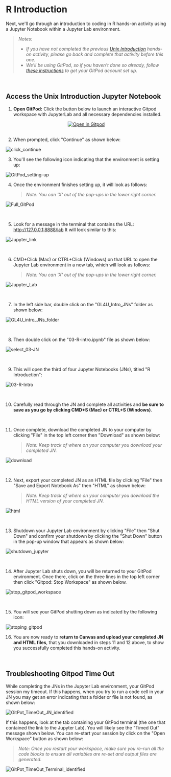 # R Introduction 

Next, we'll go through an introduction to coding in R hands-on activity using a Jupyter Notebook within a Jupyter Lab environment.  
> _Notes:_
> - _If you have not completed the previous [Unix Introduction](Access_Unix_JN.md) hands-on activity, please go back and complete that activity before this one._
> - _We'll be using GitPod, so if you haven't done so already, follow [these instructions](GitPod_Instructions.md) to get your GitPod account set up._  

<br>

## Access the Unix Introduction Jupyter Notebook

1. **Open GitPod:** Click the button below to launch an interactive Gitpod workspace with JupyterLab and all necessary dependencies installed.
   
<div align="center">
    <a href="https://gitpod.io/#[https://github.com/nasa/Training/tree/Intro_2024](https://github.com/nasa/GeneLab-Training/tree/GL4U_Intro_2024)">
        <img src="https://gitpod.io/button/open-in-gitpod.svg" alt="Open in Gitpod">
    </a>
</div>

<br>

2. When prompted, click "Continue" as shown below:  

![click_continue](https://github.com/user-attachments/assets/7e6a8e96-fc5a-48dc-af4e-2db6fa0330fd)

  
3. You'll see the following icon indicating that the environment is setting up:  

![GitPod_setting-up](https://github.com/user-attachments/assets/cc107d6f-d07b-412e-aaf3-96933e63b797)

   
4. Once the environment finishes setting up, it will look as follows:
   > _Note: You can 'X' out of the pop-ups in the lower right corner._  

![Full_GitPod](https://github.com/user-attachments/assets/861e7f8b-0a67-4e36-888b-a7417711601a)

<br>
   
5. Look for a message in the terminal that contains the URL: http://127.0.0.1:8888/lab
   It will look similar to this:  

![Jupyter_link](https://github.com/user-attachments/assets/d5d82272-123f-42c4-981f-e3cdefacf42e)

<br>

6. CMD+Click (Mac) or CTRL+Click (Windows) on that URL to open the Jupyter Lab environment in a new tab, which will look as follows:  
   > _Note: You can 'X' out of the pop-ups in the lower right corner._  

![Jupyter_Lab](https://github.com/user-attachments/assets/32a02d3f-9495-4eea-90ba-f3bb6004a092)

<br>

7. In the left side bar, double click on the "GL4U_Intro_JNs" folder as shown below:  

![GL4U_intro_JNs_folder](https://github.com/user-attachments/assets/9eef705a-d826-47f7-bd07-a5af13d3a915)

<br>

8. Then double click on the "03-R-intro.ipynb" file as shown below:  

![select_03-JN](https://github.com/user-attachments/assets/eec388bb-9890-459c-8135-25792934c8fe)


<br>

9. This will open the third of four Jupyter Notebooks (JNs), titled "R Introduction":  

![03-R-Intro](https://github.com/user-attachments/assets/547ea5a8-9a76-45c5-8e17-e0c37dfdd101)


<br>

10. Carefully read through the JN and complete all activities and **be sure to save as you go by clicking CMD+S (Mac) or CTRL+S (Windows)**.

<br>

11. Once complete, download the completed JN to your computer by clicking "File" in the top left corner then "Download" as shown below:
    > _Note: Keep track of where on your computer you download your completed JN._  

![download](https://github.com/user-attachments/assets/0f73c1e1-3195-4365-ada9-b3a3b60b1bb5)

<br>

12. Next, export your completed JN as an HTML file by clicking "File" then "Save and Export Notebook As" then "HTML" as shown below:  
    > _Note: Keep track of where on your computer you download the HTML version of your completed JN._

![html](https://github.com/user-attachments/assets/f3a7a0ee-c4c7-45f4-a204-b23ca30553a7)

<br>

13. Shutdown your Jupyter Lab environment by clicking "File" then "Shut Down" and confirm your shutdown by clicking the "Shut Down" button in the pop-up window that appears as shown below:  

![shutdown_jupyter](https://github.com/user-attachments/assets/32cc3cb3-1af5-424e-9c13-2aab08bad6d3)

<br>

14. After Jupyter Lab shuts down, you will be returned to your GitPod environment. Once there, click on the three lines in the top left corner then click "Gitpod: Stop Workspace" as shown below.  

![stop_gitpod_workspace](https://github.com/user-attachments/assets/e855aaa0-b288-414b-b6b6-1e21c1ffa00a)

<br>

15. You will see your GitPod shutting down as indicated by the following icon:  

![stoping_gitpod](https://github.com/user-attachments/assets/b206ba30-32e3-4d20-bffd-dbcf5daa9cdf)


16. You are now ready to **return to Canvas and upload your completed JN and HTML files**, that you downloaded in steps 11 and 12 above, to show you successfully completed this hands-on activity.

<br>

## Troubleshooting Gitpod Time Out 

While completing the JNs in the Jupyter Lab environment, your GitPod session my timeout. If this happens, when you try to run a code cell in your JN you may get an error indicating that a folder or file is not found, as shown below:

![GitPot_TimeOut_JN_identified](https://github.com/user-attachments/assets/9a72cba3-64c6-4b54-bc9a-f9b5e635ecf7)

If this happens, look at the tab containing your GitPod terminal (the one that contained the link to the Jupyter Lab). You will likely see the "Timed Out" message shown below. You can re-start your session by click on the "Open Workspace" button as shown below:
> _Note: Once you restart your workspace, make sure you re-run all the code blocks to ensure all variables are re-set and output files are generated._

![GitPot_TimeOut_Terminal_identified](https://github.com/user-attachments/assets/91b2d26c-582c-415c-8e86-e52c2681f594) 
